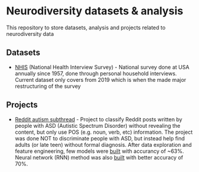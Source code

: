 # Neurodiversity datasets & analysis

This repository to store datasets, analysis and projects related to neurodiversity data

## Datasets
* [NHIS](https://www.cdc.gov/nchs/nhis/index.htm) (National Health Interview Survey) - National survey done at USA annually since 1957, done through personal household interviews. Current dataset only covers from 2019 which is when the made major restructuring of the survey

## Projects
* [Reddit autism subthread](https://github.com/kiroah/neurodiversity/tree/main/reddit_autism) -  Project to classify Reddit posts written by people with ASD (Autistic Spectrum Disorder) without revealing the content, but only use POS (e.g. noun, verb, etc) information. The project was done NOT to discriminate people with ASD, but instead help find adults (or late teen) without formal diagnosis. After data exploration and feature engineering, few models were [built](https://github.com/kiroah/neurodiversity/blob/main/reddit_autism/reddit_autism.ipynb) with accurancy of ~63%. Neural network (RNN) method was also [built](https://github.com/kiroah/neurodiversity/blob/main/reddit_autism/reddit_autism_NN.ipynb) with better accuracy of 70%. 
